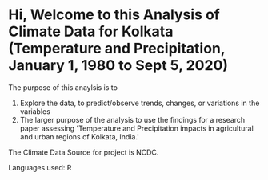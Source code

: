 # Hi, Welcome to this Analysis of Climate Data for Kolkata (Temperature and Precipitation, January 1, 1980 to Sept 5, 2020)

The purpose of this anaylsis is to
1. Explore the data, to predict/observe trends, changes, or variations in the variables
2. The larger purpose of the analysis to use the findings for a research paper assessing 'Temperature and Precipitation impacts in agricultural and urban regions of Kolkata, India.'

The Climate Data Source for project is NCDC.

Languages used: R

